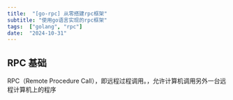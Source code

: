 ```yaml
--- 
title:  "[go-rpc] 从零搭建rpc框架"
subtitle: "使用go语言实现的rpc框架"
tags:  ["golang", "rpc"]
date:  "2024-10-31"
---
```


## RPC 基础

RPC（Remote Procedure Call），即远程过程调用。，允许计算机调用另外一台远程计算机上的程序
